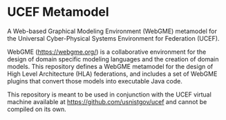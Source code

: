 # UCEF Metamodel

A Web-based Graphical Modeling Environment (WebGME) metamodel for the Universal Cyber-Physical Systems Environment for Federation (UCEF).

WebGME (https://webgme.org/) is a collaborative environment for the design of domain specific modeling languages and the creation of domain models. This repository defines a WebGME metamodel for the design of High Level Architecture (HLA) federations, and includes a set of WebGME plugins that convert those models into executable Java code.

This repository is meant to be used in conjunction with the UCEF virtual machine available at https://github.com/usnistgov/ucef and cannot be compiled on its own.
